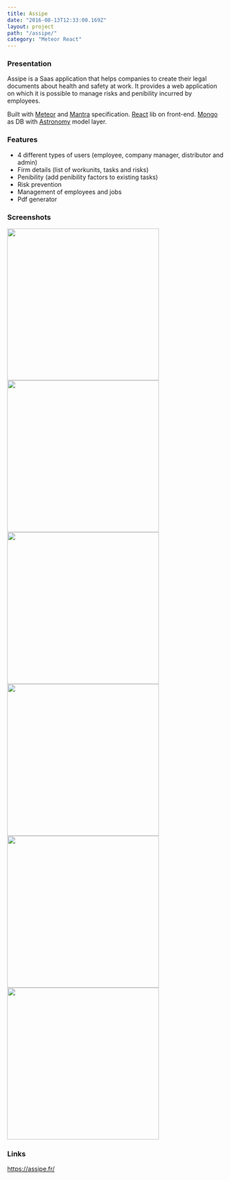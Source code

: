 ```yaml
---
title: Assipe
date: "2016-08-13T12:33:00.169Z"
layout: project
path: "/assipe/"
category: "Meteor React"
---
```

### Presentation
Assipe is a Saas application that helps companies to create their legal documents about health and safety at work. It provides a web application on which it is possible to manage risks and penibility incurred by employees.

Built with [Meteor](https://www.meteor.com/) and [Mantra](https://kadirahq.github.io/mantra/) specification. [React](https://facebook.github.io/react/) lib on front-end. [Mongo](https://www.mongodb.com/) as DB with [Astronomy](http://jagi.github.io/meteor-astronomy/) model layer.

### Features
* 4 different types of users (employee, company manager, distributor and admin)
* Firm details (list of workunits, tasks and risks)
* Penibility (add penibility factors to existing tasks)
* Risk prevention
* Management of employees and jobs
* Pdf generator

### Screenshots
<a href="/static/img/assipe_01.png" target="_blank"><img src="/static/img/assipe_01.png" width="350px" /></a><br />
<a href="/static/img/assipe_02.png" target="_blank"><img src="/static/img/assipe_02.png" width="350px" /></a><br />
<a href="/static/img/assipe_03.png" target="_blank"><img src="/static/img/assipe_03.png" width="350px" /></a><br />
<a href="/static/img/assipe_04.png" target="_blank"><img src="/static/img/assipe_04.png" width="350px" /></a><br />
<a href="/static/img/assipe_05.png" target="_blank"><img src="/static/img/assipe_05.png" width="350px" /></a><br />
<a href="/static/img/assipe_06.png" target="_blank"><img src="/static/img/assipe_06.png" width="350px" /></a>

### Links
<a href="https://assipe.fr/" target="_blank">https://assipe.fr/</a>
